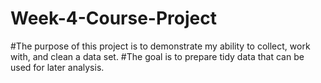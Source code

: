 # Week-4-Course-Project
#The purpose of this project is to demonstrate my ability to collect, work with, and clean a data set. 
#The goal is to prepare tidy data that can be used for later analysis.
